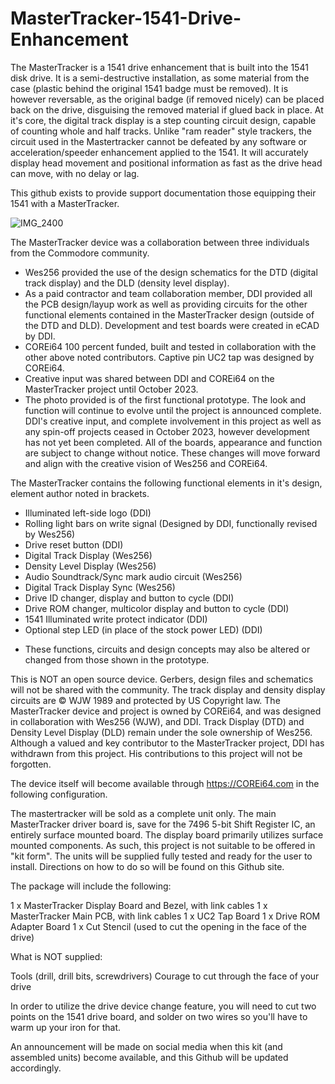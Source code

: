 # MasterTracker-1541-Drive-Enhancement

The MasterTracker is a 1541 drive enhancement that is built into the 1541 disk drive.  It is a semi-destructive installation, as some material from the case (plastic behind the original 1541 badge must be removed).  It is however reversable, as the original badge (if removed nicely) can be placed back on the drive, disguising the removed material if glued back in place.  At it's core, the digital track display is a step counting circuit design, capable of counting whole and half tracks.  Unlike "ram reader" style trackers, the circuit used in the Mastertracker cannot be defeated by any software or acceleration/speeder enhancement applied to the 1541.  It will accurately display head movement and positional information as fast as the drive head can move, with no delay or lag.

This github exists to provide support documentation those equipping their 1541 with a MasterTracker.

![IMG_2400](https://github.com/COREi64/MasterTracker-1541-Drive-Enhancement/assets/37495485/f1bec15d-2ff6-4713-a599-a5400386d66e)

The MasterTracker device was a collaboration between three individuals from the Commodore community.
- Wes256 provided the use of the design schematics for the DTD (digital track display) and the DLD (density level display).
- As a paid contractor and team collaboration member, DDI provided all the PCB design/layup work as well as providing circuits for the other functional elements contained in the MasterTracker design (outside of the DTD and DLD).  Development and test boards were created in eCAD by DDI.
- COREi64 100 percent funded, built and tested in collaboration with the other above noted contributors.  Captive pin UC2 tap was designed by COREi64.
- Creative input was shared between DDI and COREi64 on the MasterTracker project until October 2023.
- The photo provided is of the first functional prototype.  The look and function will continue to evolve until the project is announced complete.  DDI's creative input, and complete involvement in this project as well as any spin-off projects ceased in October 2023, however development has not yet been completed.  All of the boards, appearance and function are subject to change without notice.  These changes will move forward and align with the creative vision of Wes256 and COREi64. 

The MasterTracker contains the following functional elements in it's design, element author noted in brackets.
- Illuminated left-side logo (DDI)
- Rolling light bars on write signal (Designed by DDI, functionally revised by Wes256)
- Drive reset button (DDI)
- Digital Track Display (Wes256)
- Density Level Display (Wes256)
- Audio Soundtrack/Sync mark audio circuit (Wes256)
- Digital Track Display Sync (Wes256)
- Drive ID changer, display and button to cycle (DDI)
- Drive ROM changer, multicolor display and button to cycle (DDI)
- 1541 Illuminated write protect indicator (DDI)
- Optional step LED (in place of the stock power LED) (DDI)

* These functions, circuits and design concepts may also be altered or changed from those shown in the prototype.

This is NOT an open source device.  Gerbers, design files and schematics will not be shared with the community.  The track display and density display circuits are © WJW 1989 and protected by US Copyright law.  The MasterTracker device and project is owned by COREi64, and was designed in collaboration with Wes256 (WJW), and DDI.  Track Display (DTD) and Density Level Display (DLD) remain under the sole ownership of Wes256.  Although a valued and key contributor to the MasterTracker project, DDI has withdrawn from this project.  His contributions to this project will not be forgotten.

The device itself will become available through https://COREi64.com in the following configuration.

The mastertracker will be sold as a complete unit only.  The main MasterTracker driver board is, save for the 7496 5-bit Shift Register IC, an entirely surface mounted board.  The display board primarily utilizes surface mounted components.  As such, this project is not suitable to be offered in "kit form".  The units will be supplied fully tested and ready for the user to install.  Directions on how to do so will be found on this Github site.

The package will include the following:

1 x MasterTracker Display Board and Bezel, with link cables
1 x MasterTracker Main PCB, with link cables
1 x UC2 Tap Board
1 x Drive ROM Adapter Board
1 x Cut Stencil (used to cut the opening in the face of the drive)

What is NOT supplied:

Tools (drill, drill bits, screwdrivers)
Courage to cut through the face of your drive

In order to utilize the drive device change feature, you will need to cut two points on the 1541 drive board, and solder on two wires so you'll have to warm up your iron for that.

An announcement will be made on social media when this kit (and assembled units) become available, and this Github will be updated accordingly.
